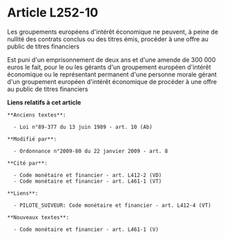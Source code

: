 # Article L252-10

Les groupements européens d'intérêt économique ne peuvent, à peine de nullité des contrats conclus ou des titres émis,
procéder à une offre au public de titres financiers 

Est puni d'un emprisonnement de deux ans et d'une amende de 300 000 euros le fait, pour le ou les gérants d'un groupement
européen d'intérêt économique ou le représentant permanent d'une personne morale gérant d'un groupement européen d'intérêt
économique de       procéder à une offre au public de titres financiers

**Liens relatifs à cet article**

	**Anciens textes**:

	  - Loi n°89-377 du 13 juin 1989 - art. 10 (Ab)

	**Modifié par**:

	  - Ordonnance n°2009-80 du 22 janvier 2009 - art. 8

	**Cité par**:

	  - Code monétaire et financier - art. L412-2 (VD)
	  - Code monétaire et financier - art. L461-1 (VT)

	**Liens**:

	  - PILOTE_SUIVEUR: Code monétaire et financier - art. L412-4 (VT)

	**Nouveaux textes**:

	  - Code monétaire et financier - art. L461-1 (V)
